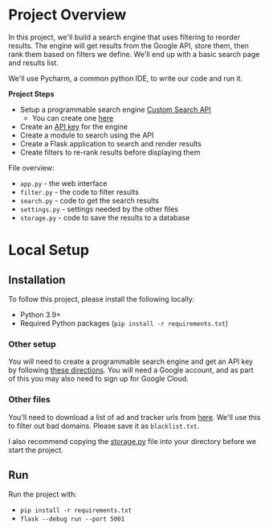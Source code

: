 # Project Overview

In this project, we'll build a search engine that uses filtering to reorder results.  The engine will get results from the Google API, store them, then rank them based on filters we define.  We'll end up with a basic search page and results list.

We'll use Pycharm, a common python IDE, to write our code and run it.

**Project Steps**

* Setup a programmable search engine [Custom Search API](https://developers.google.com/custom-search/v1/introduction)
  * You can create one [here](https://programmablesearchengine.google.com/controlpanel/all)
* Create an [API key](https://console.cloud.google.com/apis/credentials) for the engine
* Create a module to search using the API
* Create a Flask application to search and render results
* Create filters to re-rank results before displaying them


File overview:

* `app.py` - the web interface
* `filter.py` - the code to filter results
* `search.py` - code to get the search results
* `settings.py` - settings needed by the other files
* `storage.py` - code to save the results to a database

# Local Setup

## Installation

To follow this project, please install the following locally:

* Python 3.9+
* Required Python packages (`pip install -r requirements.txt`)

### Other setup

You will need to create a programmable search engine and get an API key by following [these directions](https://developers.google.com/custom-search/v1/introduction).  You will need a Google account, and as part of this you may also need to sign up for Google Cloud.

### Other files

You'll need to download a list of ad and tracker urls from [here](https://raw.githubusercontent.com/notracking/hosts-blocklists/master/dnscrypt-proxy/dnscrypt-proxy.blacklist.txt).  We'll use this to filter out bad domains.  Please save it as `blacklist.txt`.

I also recommend copying the [storage.py](https://github.com/dataquestio/project-walkthroughs/blob/master/search/storage.py) file into your directory before we start the project.

## Run

Run the project with:

* `pip install -r requirements.txt`
* `flask --debug run --port 5001`
